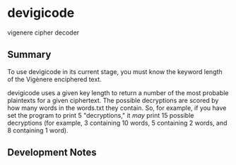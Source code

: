 devigicode
==========

vigenere cipher decoder

Summary
-------

To use devigicode in its current stage, you must know the keyword length of the Vig&egrave;nere enciphered text.

devigicode uses a given key length to return a number of the most probable plaintexts for a given ciphertext. The possible decryptions are scored by how many words in the words.txt they contain. So, for example, if you have set the program to print 5 "decryptions," it *may* print 15 possible decryptions (for example, 3 containing 10 words, 5 containing 2 words, and 8 containing 1 word).

Development Notes
-----------------
